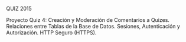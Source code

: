 QUIZ 2015

Proyecto Quiz 4: Creación y Moderación de Comentarios a Quizes. Relaciones entre Tablas de la Base de Datos. Sesiones, Autenticación y Autorización. HTTP Seguro (HTTPS).
